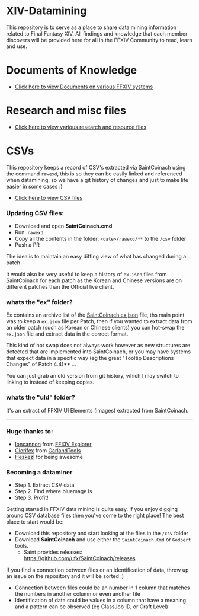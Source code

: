 # XIV-Datamining

This repository is to serve as a place to share data mining information related to Final Fantasy XIV. All findings and knowledge that each member discovers will be provided here for all in the FFXIV Community to read, learn and use.

# Documents of Knowledge

- [Click here to view Documents on various FFXIV systems](docs/README.md)

# Research and misc files

- [Click here to view various research and resource files](research/README.md)

# CSVs

This repository keeps a record of CSV's extracted via SaintCoinach using the command `rawexd`, this is so they can be easily linked and referenced when datamining, so we have a git history of changes and just to make life easier in some cases :)

- [Click here to view CSV files](csv/)

### Updating CSV files:

- Download and open **SaintCoinach.cmd**
- Run: `rawexd`
- Copy all the contents in the folder: `<date>/rawexd/**` to the `/csv` folder
- Push a PR

The idea is to maintain an easy diffing view of what has changed during a patch

It would also be very useful to keep a history of `ex.json` files from SaintCoinach for each patch as the Korean and Chinese versions are on different patches than the Official live client.

### whats the "ex" folder?

Ex contains an archive list of the [SaintCoinach ex.json](https://github.com/ufx/SaintCoinach/blob/master/SaintCoinach/ex.json) file, ths main point was to keep a `ex.json` file per Patch, then if you wanted to extract data from an older patch (such as Korean or Chinese clients) you can hot-swap the `ex.json` file and extract data in the correct format.

This kind of hot swap does not always work however as new structures are detected that are implemented into SaintCoinach, or you may have systems that expect data in a specific way (eg the great "Tooltip Descriptions Changes" of Patch 4.4)** ...

You can just grab an old version from git history, which I may switch to linking to instead of keeping copies.


### whats the "uld" folder?

It's an extract of FFXIV UI Elements (images) extracted from SaintCoinach.

---

### Huge thanks to:

- [Ioncannon](https://www.reddit.com/user/Ioncannon) from [FFXIV Explorer](http://ffxivexplorer.fragmenterworks.com)
- [Clorifex](https://www.reddit.com/user/Clorifex) from [GarlandTools](http://www.garlandtools.org/db/)
- [Hezkezl](https://www.reddit.com/user/Hezkezl) for being awesome


### Becoming a dataminer

- Step 1. Extract CSV data
- Step 2. Find where bluemage is
- Step 3. Profit!

Getting started in FFXIV data mining is quite easy. If you enjoy digging around CSV database files then you've come to the right place! The best place to start would be:

- Download this repository and start looking at the files in the `/csv` folder
- Download **SaintCoinach** and use either the `SaintCoinach.Cmd` or `Godbert` tools.
	- Saint provides releases: https://github.com/ufx/SaintCoinach/releases

If you find a connection between files or an identification of data, throw up an issue on the repository and it will be sorted :)

- Connection between files could be an number in 1 column that matches the numbers in another column or even another file
- Identification of data could be values in a column that have a meaning and a pattern can be observed (eg ClassJob ID, or Craft Level)

